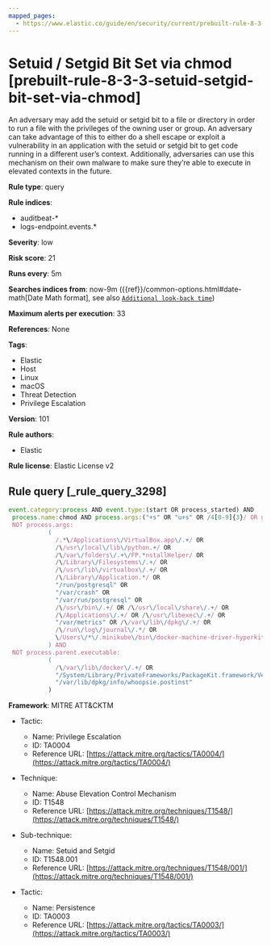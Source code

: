 ```yaml
---
mapped_pages:
  - https://www.elastic.co/guide/en/security/current/prebuilt-rule-8-3-3-setuid-setgid-bit-set-via-chmod.html
---
```


# Setuid / Setgid Bit Set via chmod [prebuilt-rule-8-3-3-setuid-setgid-bit-set-via-chmod]

An adversary may add the setuid or setgid bit to a file or directory in order to run a file with the privileges of the owning user or group. An adversary can take advantage of this to either do a shell escape or exploit a vulnerability in an application with the setuid or setgid bit to get code running in a different user’s context. Additionally, adversaries can use this mechanism on their own malware to make sure they’re able to execute in elevated contexts in the future.

**Rule type**: query

**Rule indices**:

* auditbeat-*
* logs-endpoint.events.*

**Severity**: low

**Risk score**: 21

**Runs every**: 5m

**Searches indices from**: now-9m ({{ref}}/common-options.html#date-math[Date Math format], see also [`Additional look-back time`](docs-content://solutions/security/detect-and-alert/create-detection-rule.md#rule-schedule))

**Maximum alerts per execution**: 33

**References**: None

**Tags**:

* Elastic
* Host
* Linux
* macOS
* Threat Detection
* Privilege Escalation

**Version**: 101

**Rule authors**:

* Elastic

**Rule license**: Elastic License v2

## Rule query [_rule_query_3298]

```js
event.category:process AND event.type:(start OR process_started) AND
 process.name:chmod AND process.args:("+s" OR "u+s" OR /4[0-9]{3}/ OR g+s OR /2[0-9]{3}/) AND
 NOT process.args:
           (
             /.*\/Applications\/VirtualBox.app\/.+/ OR
             /\/usr\/local\/lib\/python.+/ OR
             /\/var\/folders\/.+\/FP.*nstallHelper/ OR
             /\/Library\/Filesystems\/.+/ OR
             /\/usr\/lib\/virtualbox\/.+/ OR
             /\/Library\/Application.*/ OR
             "/run/postgresql" OR
             "/var/crash" OR
             "/var/run/postgresql" OR
             /\/usr\/bin\/.+/ OR /\/usr\/local\/share\/.+/ OR
             /\/Applications\/.+/ OR /\/usr\/libexec\/.+/ OR
             "/var/metrics" OR /\/var\/lib\/dpkg\/.+/ OR
             /\/run\/log\/journal\/.*/ OR
             \/Users\/*\/.minikube\/bin\/docker-machine-driver-hyperkit
           ) AND
 NOT process.parent.executable:
           (
             /\/var\/lib\/docker\/.+/ OR
             "/System/Library/PrivateFrameworks/PackageKit.framework/Versions/A/XPCServices/package_script_service.xpc/Contents/MacOS/package_script_service" OR
             "/var/lib/dpkg/info/whoopsie.postinst"
           )
```

**Framework**: MITRE ATT&CKTM

* Tactic:

    * Name: Privilege Escalation
    * ID: TA0004
    * Reference URL: [https://attack.mitre.org/tactics/TA0004/](https://attack.mitre.org/tactics/TA0004/)

* Technique:

    * Name: Abuse Elevation Control Mechanism
    * ID: T1548
    * Reference URL: [https://attack.mitre.org/techniques/T1548/](https://attack.mitre.org/techniques/T1548/)

* Sub-technique:

    * Name: Setuid and Setgid
    * ID: T1548.001
    * Reference URL: [https://attack.mitre.org/techniques/T1548/001/](https://attack.mitre.org/techniques/T1548/001/)

* Tactic:

    * Name: Persistence
    * ID: TA0003
    * Reference URL: [https://attack.mitre.org/tactics/TA0003/](https://attack.mitre.org/tactics/TA0003/)




